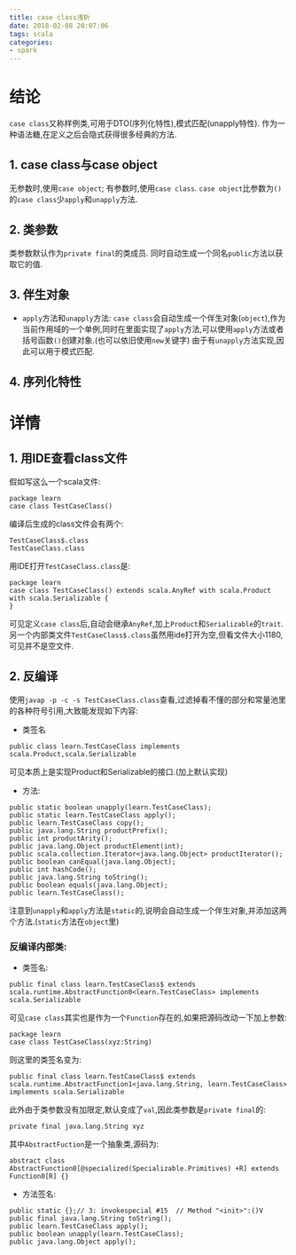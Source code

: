 ```yaml
---
title: case class浅析
date: 2018-02-08 20:07:06
tags: scala
categories:
- spark
---
```


# 结论
`case class`又称样例类,可用于DTO(序列化特性),模式匹配(unapply特性).
作为一种语法糖,在定义之后会隐式获得很多经典的方法.

## 1. case class与case object
无参数时,使用`case object`;
有参数时,使用`case class`.
`case object`比参数为`()`的`case class`少`apply`和`unapply`方法.

## 2. 类参数
类参数默认作为`private final`的类成员.
同时自动生成一个同名`public`方法以获取它的值.

## 3. 伴生对象
- `apply`方法和`unapply`方法:
`case class`会自动生成一个伴生对象(`object`),作为当前作用域的一个单例,同时在里面实现了`apply`方法,可以使用`apply`方法或者括号函数`()`创建对象.(也可以依旧使用`new`关键字)
由于有`unapply`方法实现,因此可以用于模式匹配.

## 4. 序列化特性








# 详情

## 1. 用IDE查看class文件
假如写这么一个scala文件:
```
package learn
case class TestCaseClass()
```


编译后生成的class文件会有两个:
```
TestCaseClass$.class
TestCaseClass.class
```
用IDE打开`TestCaseClass.class`是:
```
package learn
case class TestCaseClass() extends scala.AnyRef with scala.Product with scala.Serializable {
}
```
可见定义`case class`后,自动会继承`AnyRef`,加上`Product`和`Serializable`的`trait`.
另一个内部类文件`TestCaseClass$.class`虽然用ide打开为空,但看文件大小1180,可见并不是空文件.

## 2. 反编译
使用`javap -p -c -s TestCaseClass.class`查看,过滤掉看不懂的部分和常量池里的各种符号引用,大致能发现如下内容:
- 类签名
```
public class learn.TestCaseClass implements scala.Product,scala.Serializable
```
可见本质上是实现Product和Serializable的接口.(加上默认实现)

- 方法:
```
public static boolean unapply(learn.TestCaseClass);
public static learn.TestCaseClass apply();
public learn.TestCaseClass copy();
public java.lang.String productPrefix();
public int productArity();
public java.lang.Object productElement(int);
public scala.collection.Iterator<java.lang.Object> productIterator();
public boolean canEqual(java.lang.Object);
public int hashCode();
public java.lang.String toString();
public boolean equals(java.lang.Object);
public learn.TestCaseClass();
```
注意到`unapply`和`apply`方法是`static`的,说明会自动生成一个伴生对象,并添加这两个方法.(`static`方法在`object`里)

### 反编译内部类:
- 类签名:
```
public final class learn.TestCaseClass$ extends scala.runtime.AbstractFunction0<learn.TestCaseClass> implements scala.Serializable
```
可见`case class`其实也是作为一个`Function`存在的,如果把源码改动一下加上参数:
```
package learn
case class TestCaseClass(xyz:String)

```

则这里的类签名变为:
```
public final class learn.TestCaseClass$ extends scala.runtime.AbstractFunction1<java.lang.String, learn.TestCaseClass> implements scala.Serializable
```
此外由于类参数没有加限定,默认变成了`val`,因此类参数是`private final`的:
```
private final java.lang.String xyz
```

其中`AbstractFuction`是一个抽象类,源码为:
```
abstract class AbstractFunction0[@specialized(Specializable.Primitives) +R] extends Function0[R] {}
```


- 方法签名:
```
public static {};// 3: invokespecial #15  // Method "<init>":()V
public final java.lang.String toString();
public learn.TestCaseClass apply();
public boolean unapply(learn.TestCaseClass);
public java.lang.Object apply();
```

